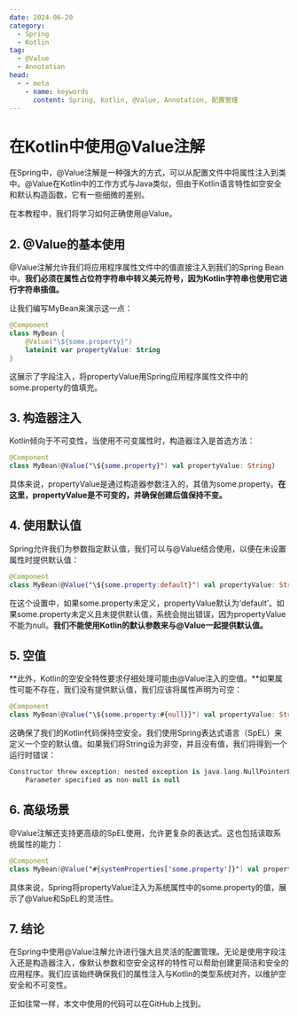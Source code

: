 ```yaml
---
date: 2024-06-20
category:
  - Spring
  - Kotlin
tag:
  - @Value
  - Annotation
head:
  - - meta
    - name: keywords
      content: Spring, Kotlin, @Value, Annotation, 配置管理
---
```


# 在Kotlin中使用@Value注解

在Spring中，@Value注解是一种强大的方式，可以从配置文件中将属性注入到类中。@Value在Kotlin中的工作方式与Java类似，但由于Kotlin语言特性如空安全和默认构造函数，它有一些细微的差别。

在本教程中，我们将学习如何正确使用@Value。

## 2. @Value的基本使用

@Value注解允许我们将应用程序属性文件中的值直接注入到我们的Spring Bean中。**我们必须在属性占位符字符串中转义美元符号，因为Kotlin字符串也使用它进行字符串插值。**

让我们编写MyBean来演示这一点：

```kotlin
@Component
class MyBean {
    @Value("\${some.property}")
    lateinit var propertyValue: String
}

```

这展示了字段注入，将propertyValue用Spring应用程序属性文件中的some.property的值填充。

## 3. 构造器注入

Kotlin倾向于不可变性，当使用不可变属性时，构造器注入是首选方法：

```kotlin
@Component
class MyBean(@Value("\${some.property}") val propertyValue: String)

```

具体来说，propertyValue是通过构造器参数注入的，其值为some.property。**在这里，propertyValue是不可变的，并确保创建后值保持不变。**

## 4. 使用默认值

Spring允许我们为参数指定默认值，我们可以与@Value结合使用，以便在未设置属性时提供默认值：

```kotlin
@Component
class MyBean(@Value("\${some.property:default}") val propertyValue: String)

```

在这个设置中，如果some.property未定义，propertyValue默认为‘default’。如果some.property未定义且未提供默认值，系统会抛出错误，因为propertyValue不能为null。**我们不能使用Kotlin的默认参数来与@Value一起提供默认值。**

## 5. 空值

**此外，Kotlin的空安全特性要求仔细处理可能由@Value注入的空值。**如果属性可能不存在，我们没有提供默认值，我们应该将属性声明为可空：

```kotlin
@Component
class MyBean(@Value("\${some.property:#{null}}") val propertyValue: String?)

```

这确保了我们的Kotlin代码保持空安全。我们使用Spring表达式语言（SpEL）来定义一个空的默认值。如果我们将String设为非空，并且没有值，我们将得到一个运行时错误：

```kotlin
Constructor threw exception; nested exception is java.lang.NullPointerException:
    Parameter specified as non-null is null
```

## 6. 高级场景

@Value注解还支持更高级的SpEL使用，允许更复杂的表达式。这也包括读取系统属性的能力：

```kotlin
@Component
class MyBean(@Value("#{systemProperties['some.property']}") val propertyValue: String)

```

具体来说，Spring将propertyValue注入为系统属性中的some.property的值，展示了@Value和SpEL的灵活性。

## 7. 结论

在Spring中使用@Value注解允许进行强大且灵活的配置管理。无论是使用字段注入还是构造器注入，像默认参数和空安全这样的特性可以帮助创建更简洁和安全的应用程序。我们应该始终确保我们的属性注入与Kotlin的类型系统对齐，以维护空安全和不可变性。

正如往常一样，本文中使用的代码可以在GitHub上找到。